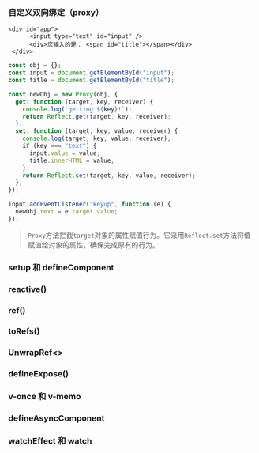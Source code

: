 ### 自定义双向绑定（proxy）

```
<div id="app">
      <input type="text" id="input" />
      <div>您输入的是： <span id="title"></span></div>
 </div>

```

```js
const obj = {};
const input = document.getElementById("input");
const title = document.getElementById("title");

const newObj = new Proxy(obj, {
  get: function (target, key, receiver) {
    console.log(`getting ${key}!`);
    return Reflect.get(target, key, receiver);
  },
  set: function (target, key, value, receiver) {
    console.log(target, key, value, receiver);
    if (key === "text") {
      input.value = value;
      title.innerHTML = value;
    }
    return Reflect.set(target, key, value, receiver);
  },
});

input.addEventListener("keyup", function (e) {
  newObj.text = e.target.value;
});
```

> `Proxy`方法拦截`target`对象的属性赋值行为。它采用`Reflect.set`方法将值赋值给对象的属性，确保完成原有的行为。

### setup 和 defineComponent

### reactive()

### ref()

### toRefs()

### UnwrapRef<>

### defineExpose()

### v-once 和 v-memo

### defineAsyncComponent

### watchEffect 和 watch
